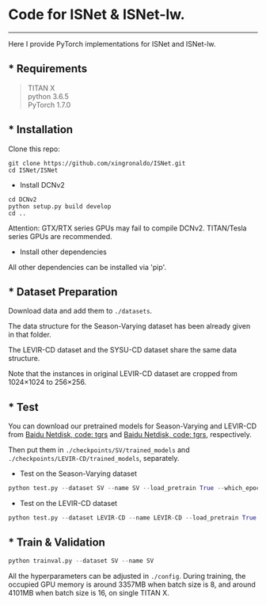 # Code for ISNet & ISNet-lw.
---------------------------------------------
Here I provide PyTorch implementations for ISNet and ISNet-lw.


## * Requirements
>TITAN X<br>
>python 3.6.5<br>
>PyTorch 1.7.0

## * Installation
Clone this repo:

```shell
git clone https://github.com/xingronaldo/ISNet.git
cd ISNet/ISNet
```

* Install DCNv2

```shell
cd DCNv2
python setup.py build develop
cd ..
```
Attention: GTX/RTX series GPUs may fail to compile DCNv2. TITAN/Tesla series GPUs are recommended.


* Install other dependencies

All other dependencies can be installed via 'pip'.

## * Dataset Preparation
Download data and add them to `./datasets`. 

The data structure for the Season-Varying dataset has been already given in that folder. 

The LEVIR-CD dataset and the SYSU-CD dataset share the same data structure. 

Note that the instances in original LEVIR-CD dataset are cropped from 1024×1024 to 256×256.


## * Test
You can download our pretrained models for Season-Varying and LEVIR-CD from [Baidu Netdisk, code: tgrs](https://pan.baidu.com/s/1rux9Zxjc8yGsga28CSD0kg) and [Baidu Netdisk, code: tgrs](https://pan.baidu.com/s/1DTazE7I3lhELPRZr5oyniQ), respectively. 

Then put them in `./checkpoints/SV/trained_models` and `./checkpoints/LEVIR-CD/trained_models`, separately.

* Test on the Season-Varying dataset

```python
python test.py --dataset SV --name SV --load_pretrain True --which_epoch 194
```

* Test on the LEVIR-CD dataset

```python
python test.py --dataset LEVIR-CD --name LEVIR-CD --load_pretrain True --which_epoch 255
```

## * Train & Validation
```python
python trainval.py --dataset SV --name SV 
```
All the hyperparameters can be adjusted in `./config`.
During training, the occupied GPU memory is around 3357MB when batch size is 8, and around 4101MB when batch size is 16, on single TITAN X. 







